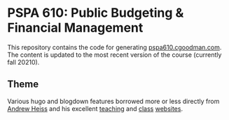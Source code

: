 # PSPA 610: Public Budgeting & Financial Management

This repository contains the code for generating [pspa610.cgoodman.com](https://pspa610.cgoodman.com). The content is updated to the most recent version of the course (currently fall 20210).

## Theme
Various hugo and blogdown features borrowed more or less directly from [Andrew Heiss](https://www.andrewheiss.com) and his excellent [teaching](https://statsf18.classes.andrewheiss.com/) and [class](https://econw19.classes.andrewheiss.com/) [websites](https://datavizf18.classes.andrewheiss.com/).
